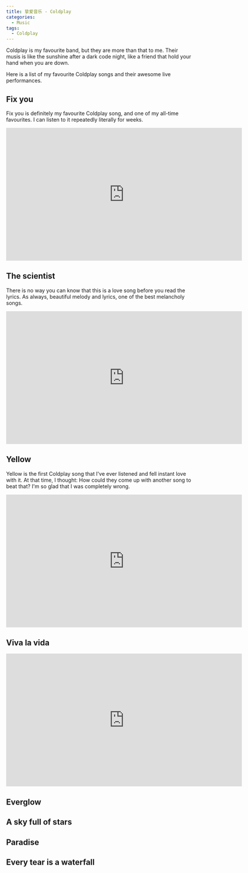 ```yaml
---
title: 挚爱音乐 - Coldplay
categories:
  - Music
tags:
  - Coldplay
---
```


Coldplay is my favourite band, but they are more than that to me. Their musis is like the sunshine after a dark code night, like a friend that hold your hand when you are down.

Here is a list of my favourite Coldplay songs and their awesome live performances.

## Fix you
Fix you is definitely my favourite Coldplay song, and one of my all-time favourites. I can listen to it repeatedly literally for weeks.

<iframe width="640" height="360" src="https://www.youtube.com/embed/5gvofiXHbUI" frameborder="0" allowfullscreen></iframe>

## The scientist
There is no way you can know that this is a love song before you read the lyrics. As always, beautiful melody and lyrics, one of the best melancholy songs.

<iframe width="640" height="360" src="https://www.youtube.com/embed/rLm_aSP369M" frameborder="0" allowfullscreen></iframe>

## Yellow
Yellow is the first Coldplay song that I've ever listened and fell instant love with it. At that time, I thought: How could they come up with another song to beat that? I'm so glad that I was completely wrong.

<iframe width="640" height="360" src="https://www.youtube.com/embed/TfBlJ00Df-I" frameborder="0" allowfullscreen></iframe>

## Viva la vida

<iframe width="640" height="360" src="https://www.youtube.com/embed/9ldOuVuas1c" frameborder="0" allowfullscreen></iframe>

## Everglow

## A sky full of stars

## Paradise

## Every tear is a waterfall